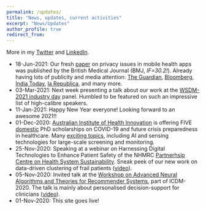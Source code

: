```yaml
---
permalink: /updates/
title: "News, updates, current activities"
excerpt: "News/Updates"
author_profile: true
redirect_from: 
---
```


More in my <a href="https://twitter.com/slavaxx" target=_blank>Twitter</a> and <a href="https://www.linkedin.com/in/shlomoberkovsky/" target=_blank>LinkedIn</a>.


<ul>
  <li> 18-Jun-2021: Our fresh <a href="https://shlomo-berkovsky.github.io/files/pdf/BMJ21.pdf" target=_blank>paper</a> on privacy issues in mobile health apps was published by the British Medical Journal (BMJ, <i>IF=30.2!</i>). Already having lots of publicity and media attention: <a href="https://www.theguardian.com/technology/2021/jun/17/nine-out-of-10-health-apps-harvest-user-data-global-study-shows" target=_blank>The Guardian</a>, <a href="https://www.bloomberg.com/news/articles/2021-06-16/mobile-health-apps-plagued-by-privacy-issues-study-finds" target=_blank>Bloomberg</a>, <a href="https://www.indiatoday.in/technology/news/story/health-and-fitness-tracking-app-spying-on-you-study-finds-your-fear-and-concern-is-not-unwarranted-1816105-2021-06-17" target=_blank>India Today</a>, <a href="https://www.repubblica.it/tecnologia/2021/06/17/news/app_per_la_salute_ad_alto_rischio_privacy-306339158/" target=_blank>la Republica</a>, and many more.</li>
  <li> 03-Mar-2021: Next week presenting a talk about our work at the <a href="https://www.wsdm-conference.org/2021/industry-day.php" target=_blank>WSDM-2021 industry day</a> panel. Humbled to be featured on such an impressive list of high-calibre speakers.</li>
  <li> 11-Jan-2021: Happy New Year everyone! Looking forward to an awesome 2021!!</li>
  <li> 01-Dec-2020: <a href="http://aihi.mq.edu.au" target=_blank>Australian Institute of Health Innovation</a> is offering FIVE <u>domestic</u> PhD scholarships on COVID-19 and future crisis preparedness in healthcare. Many <a href="https://www.mq.edu.au/research/phd-and-research-degrees/scholarships/scholarship-search/data/covid-19-and-future-crisis-preparedness-in-healthcare" target=_blank>exciting topics</a>, including AI and sensing technologies for large-scale screening and monitoring.</li>
  <li> 25-Nov-2020: Speaking at a webinar on Harnessing Digital Technologies to Enhance Patient Safety of the NHMRC <a href="https://www.healthsystemsustainability.com.au/" target=_blank>Partnerhsip Centre on Health System Sustainability</a>. Sneak peek of our new work on data-driven clustering of frail patients (<a href="https://www.youtube.com/watch?v=ItHU0EdTvJI" target=_blank>video</a>).</li>
  <li> 05-Nov-2020: Invited talk at the <a href="https://datasj.github.io/" target=_blank>Workshop on Advanced Neural Algorithms and Theories for Recommender Systems</a>, part of ICDM-2020. The talk is mainly about personalised decision-support for clinicians (<a href="https://youtu.be/UIjFACZrqg4" target=_blank>video</a>).</li>
  <li> 01-Nov-2020: This site goes live!</li>
</ul>
